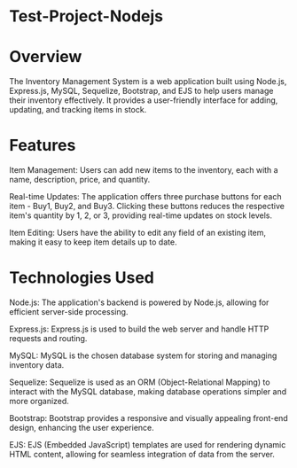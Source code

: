 # Test-Project-Nodejs

<h1>Overview</h1>
<p>The Inventory Management System is a web application built using Node.js, Express.js, MySQL, Sequelize, Bootstrap, and EJS to help users manage their inventory effectively. It provides a user-friendly interface for adding, updating, and tracking items in stock.</p>

<h1>Features</h1>
<p>Item Management: Users can add new items to the inventory, each with a name, description, price, and quantity.

Real-time Updates: The application offers three purchase buttons for each item - Buy1, Buy2, and Buy3. Clicking these buttons reduces the respective item's quantity by 1, 2, or 3, providing real-time updates on stock levels.

Item Editing: Users have the ability to edit any field of an existing item, making it easy to keep item details up to date.</p>

<h1>Technologies Used</h1>
<p>
Node.js: The application's backend is powered by Node.js, allowing for efficient server-side processing.

Express.js: Express.js is used to build the web server and handle HTTP requests and routing.

MySQL: MySQL is the chosen database system for storing and managing inventory data.

Sequelize: Sequelize is used as an ORM (Object-Relational Mapping) to interact with the MySQL database, making database operations simpler and more organized.

Bootstrap: Bootstrap provides a responsive and visually appealing front-end design, enhancing the user experience.

EJS: EJS (Embedded JavaScript) templates are used for rendering dynamic HTML content, allowing for seamless integration of data from the server.</p>
